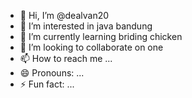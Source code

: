 - 👋 Hi, I’m @dealvan20
- 👀 I’m interested in java bandung
- 🌱 I’m currently learning briding chicken
- 💞️ I’m looking to collaborate on one
- 📫 How to reach me ...
- 😄 Pronouns: ...
- ⚡ Fun fact: ...

<!---+sdikit 
akong01/akong01 is a ✨ special ✨ repository because its `README.md` (this file) appears on your GitHub profile.
You can click the Preview link to take a look at your changes.
--->
